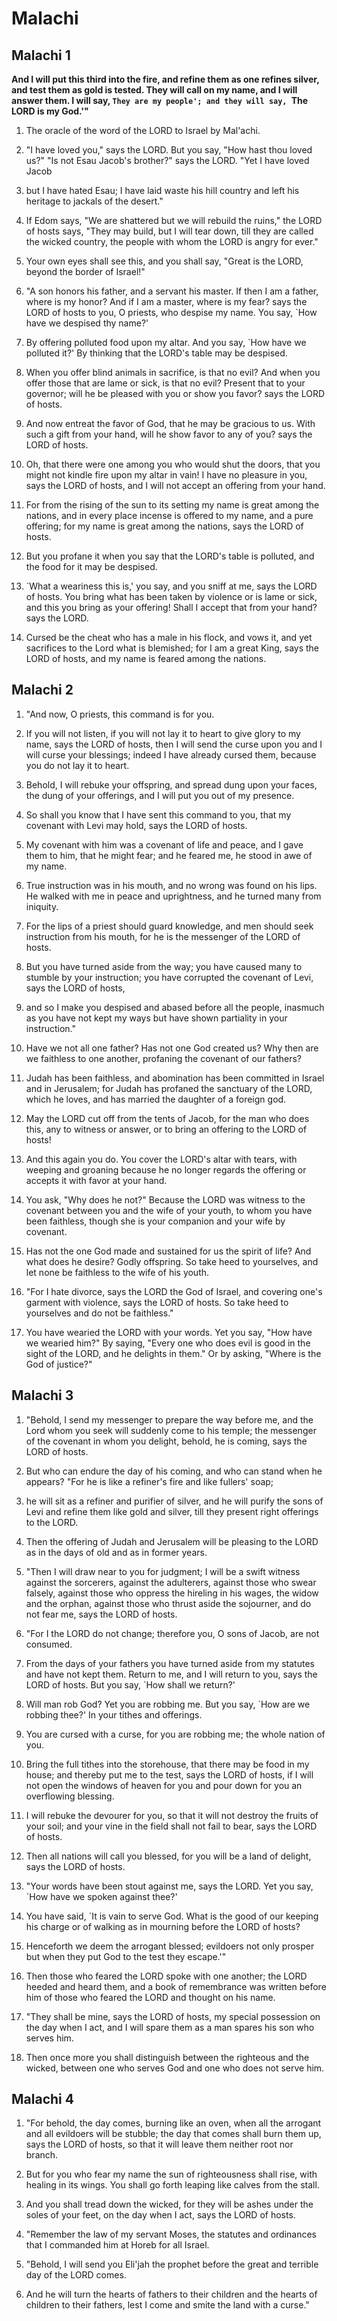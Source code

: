 # Malachi

## Malachi 1

__And I will put this third into the fire, and refine them as one refines silver, and test them as gold is tested. They will call on my name, and I will answer them. I will say, `They are my people'; and they will say, `The LORD is my God.'"__

1. The oracle of the word of the LORD to Israel by Mal'achi.

2. "I have loved you," says the LORD. But you say, "How hast thou loved us?" "Is not Esau Jacob's brother?" says the LORD. "Yet I have loved Jacob

3. but I have hated Esau; I have laid waste his hill country and left his heritage to jackals of the desert."

4. If Edom says, "We are shattered but we will rebuild the ruins," the LORD of hosts says, "They may build, but I will tear down, till they are called the wicked country, the people with whom the LORD is angry for ever."

5. Your own eyes shall see this, and you shall say, "Great is the LORD, beyond the border of Israel!"

6. "A son honors his father, and a servant his master. If then I am a father, where is my honor? And if I am a master, where is my fear? says the LORD of hosts to you, O priests, who despise my name. You say, `How have we despised thy name?'

7. By offering polluted food upon my altar. And you say, `How have we polluted it?' By thinking that the LORD's table may be despised.

8. When you offer blind animals in sacrifice, is that no evil? And when you offer those that are lame or sick, is that no evil? Present that to your governor; will he be pleased with you or show you favor? says the LORD of hosts.

9. And now entreat the favor of God, that he may be gracious to us. With such a gift from your hand, will he show favor to any of you? says the LORD of hosts.

10. Oh, that there were one among you who would shut the doors, that you might not kindle fire upon my altar in vain! I have no pleasure in you, says the LORD of hosts, and I will not accept an offering from your hand.

11. For from the rising of the sun to its setting my name is great among the nations, and in every place incense is offered to my name, and a pure offering; for my name is great among the nations, says the LORD of hosts.

12. But you profane it when you say that the LORD's table is polluted, and the food for it may be despised.

13. `What a weariness this is,' you say, and you sniff at me, says the LORD of hosts. You bring what has been taken by violence or is lame or sick, and this you bring as your offering! Shall I accept that from your hand? says the LORD.

14. Cursed be the cheat who has a male in his flock, and vows it, and yet sacrifices to the Lord what is blemished; for I am a great King, says the LORD of hosts, and my name is feared among the nations.

## Malachi 2

1. "And now, O priests, this command is for you.

2. If you will not listen, if you will not lay it to heart to give glory to my name, says the LORD of hosts, then I will send the curse upon you and I will curse your blessings; indeed I have already cursed them, because you do not lay it to heart.

3. Behold, I will rebuke your offspring, and spread dung upon your faces, the dung of your offerings, and I will put you out of my presence.

4. So shall you know that I have sent this command to you, that my covenant with Levi may hold, says the LORD of hosts.

5. My covenant with him was a covenant of life and peace, and I gave them to him, that he might fear; and he feared me, he stood in awe of my name.

6. True instruction was in his mouth, and no wrong was found on his lips. He walked with me in peace and uprightness, and he turned many from iniquity.

7. For the lips of a priest should guard knowledge, and men should seek instruction from his mouth, for he is the messenger of the LORD of hosts.

8. But you have turned aside from the way; you have caused many to stumble by your instruction; you have corrupted the covenant of Levi, says the LORD of hosts,

9. and so I make you despised and abased before all the people, inasmuch as you have not kept my ways but have shown partiality in your instruction."

10. Have we not all one father? Has not one God created us? Why then are we faithless to one another, profaning the covenant of our fathers?

11. Judah has been faithless, and abomination has been committed in Israel and in Jerusalem; for Judah has profaned the sanctuary of the LORD, which he loves, and has married the daughter of a foreign god.

12. May the LORD cut off from the tents of Jacob, for the man who does this, any to witness or answer, or to bring an offering to the LORD of hosts!

13. And this again you do. You cover the LORD's altar with tears, with weeping and groaning because he no longer regards the offering or accepts it with favor at your hand.

14. You ask, "Why does he not?" Because the LORD was witness to the covenant between you and the wife of your youth, to whom you have been faithless, though she is your companion and your wife by covenant.

15. Has not the one God made and sustained for us the spirit of life? And what does he desire? Godly offspring. So take heed to yourselves, and let none be faithless to the wife of his youth.

16. "For I hate divorce, says the LORD the God of Israel, and covering one's garment with violence, says the LORD of hosts. So take heed to yourselves and do not be faithless."

17. You have wearied the LORD with your words. Yet you say, "How have we wearied him?" By saying, "Every one who does evil is good in the sight of the LORD, and he delights in them." Or by asking, "Where is the God of justice?"

## Malachi 3

1. "Behold, I send my messenger to prepare the way before me, and the Lord whom you seek will suddenly come to his temple; the messenger of the covenant in whom you delight, behold, he is coming, says the LORD of hosts.

2. But who can endure the day of his coming, and who can stand when he appears?  "For he is like a refiner's fire and like fullers' soap;

3. he will sit as a refiner and purifier of silver, and he will purify the sons of Levi and refine them like gold and silver, till they present right offerings to the LORD.

4. Then the offering of Judah and Jerusalem will be pleasing to the LORD as in the days of old and as in former years.

5. "Then I will draw near to you for judgment; I will be a swift witness against the sorcerers, against the adulterers, against those who swear falsely, against those who oppress the hireling in his wages, the widow and the orphan, against those who thrust aside the sojourner, and do not fear me, says the LORD of hosts.

6. "For I the LORD do not change; therefore you, O sons of Jacob, are not consumed.

7. From the days of your fathers you have turned aside from my statutes and have not kept them. Return to me, and I will return to you, says the LORD of hosts. But you say, `How shall we return?'

8. Will man rob God? Yet you are robbing me. But you say, `How are we robbing thee?' In your tithes and offerings.

9. You are cursed with a curse, for you are robbing me; the whole nation of you.

10. Bring the full tithes into the storehouse, that there may be food in my house; and thereby put me to the test, says the LORD of hosts, if I will not open the windows of heaven for you and pour down for you an overflowing blessing.

11. I will rebuke the devourer for you, so that it will not destroy the fruits of your soil; and your vine in the field shall not fail to bear, says the LORD of hosts.

12. Then all nations will call you blessed, for you will be a land of delight, says the LORD of hosts.

13. "Your words have been stout against me, says the LORD. Yet you say, `How have we spoken against thee?'

14. You have said, `It is vain to serve God. What is the good of our keeping his charge or of walking as in mourning before the LORD of hosts?

15. Henceforth we deem the arrogant blessed; evildoers not only prosper but when they put God to the test they escape.'"

16. Then those who feared the LORD spoke with one another; the LORD heeded and heard them, and a book of remembrance was written before him of those who feared the LORD and thought on his name.

17. "They shall be mine, says the LORD of hosts, my special possession on the day when I act, and I will spare them as a man spares his son who serves him.

18. Then once more you shall distinguish between the righteous and the wicked, between one who serves God and one who does not serve him.

## Malachi 4

1. "For behold, the day comes, burning like an oven, when all the arrogant and all evildoers will be stubble; the day that comes shall burn them up, says the LORD of hosts, so that it will leave them neither root nor branch.

2. But for you who fear my name the sun of righteousness shall rise, with healing in its wings. You shall go forth leaping like calves from the stall.

3. And you shall tread down the wicked, for they will be ashes under the soles of your feet, on the day when I act, says the LORD of hosts.

4. "Remember the law of my servant Moses, the statutes and ordinances that I commanded him at Horeb for all Israel.

5. "Behold, I will send you Eli'jah the prophet before the great and terrible day of the LORD comes.

6. And he will turn the hearts of fathers to their children and the hearts of children to their fathers, lest I come and smite the land with a curse."

